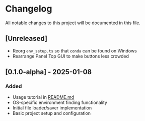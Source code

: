 # Changelog

All notable changes to this project will be documented in this file.

## [Unreleased]

- Reorg `env_setup.ts` so that `conda` can be found on Windows
- Rearrange Panel Top GUI to make buttons less crowded

## [0.1.0-alpha] - 2025-01-08

### Added
- Usage tutorial in [README.md](./README.md)
- OS-specific environment finding functionality
- Initial file loader/saver implementation
- Basic project setup and configuration
